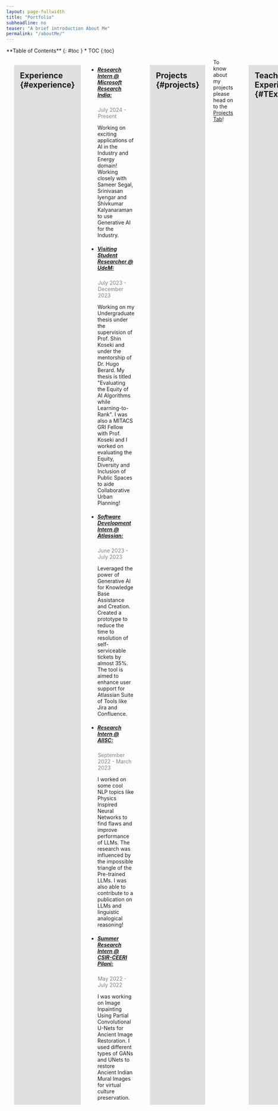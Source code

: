 ```yaml
---
layout: page-fullwidth
title: "Portfolio"
subheadline: no
teaser: "A brief introduction About Me"
permalink: "/aboutMe/"
---
```

<div class="row">
<div class="medium-4 medium-push-8 columns" markdown="1">
<div class="panel radius" markdown="1">
**Table of Contents**
{: #toc }
*  TOC
{:toc}
</div>
</div><!-- /.medium-4.columns -->



<div class="medium-8 medium-pull-4 columns" markdown="1">

___
## Experience {#experience}

<ul>

<li> <h5><u> Research Intern @ Microsoft Research India:</u></h5> 
<p style="color: grey; margin: 1px;">July 2024 - Present</p>
<p>Working on exciting applications of AI in the Industry and Energy domain! Working closely with Sameer Segal, Srinivasan Iyengar and Shivkumar Kalyanaraman to use Generative AI for the Industry.</p></li>

<li> <h5><u> Visiting Student Researcher @ UdeM:</u></h5> 
<p style="color: grey; margin: 1px;">July 2023 - December 2023</p>
<p>Working on my Undergraduate thesis under the supervision of Prof. Shin Koseki and under the mentorship of Dr. Hugo Berard. My thesis is titled "Evaluating the Equity of AI Algorithms while Learning-to-Rank". I was also a MITACS GRI Fellow with Prof. Koseki and I worked on evaluating the Equity, Diversity and Inclusion of Public Spaces to aide Collaborative Urban Planning!</p></li>

<li> <h5><u> Software Development Intern @ Atlassian:</u></h5> 
<p style="color: grey; margin: 1px;">June 2023 - July 2023</p>
<p>Leveraged the power of Generative AI for Knowledge Base Assistance and Creation. Created a prototype to reduce the time to resolution of self-serviceable tickets by almost 35%. The tool is aimed to enhance user support for Atlassian Suite of Tools like Jira and Confluence.</p></li>

<li> <h5><u> Research Intern @ AIISC:</u></h5> 
<p style="color: grey; margin: 1px;">September 2022 - March 2023</p>
<p>I worked on some cool NLP topics like Physics Inspired Neural Networks to find flaws and improve performance of LLMs. The research was influenced by the impossible triangle of the Pre-trained LLMs. I was also able to contribute to a publication on LLMs and linguistic analogical reasoning!</p></li>

<li> <h5><u> Summer Research Intern @ CSIR-CEERI Pilani:</u></h5> 
<p style="color: grey; margin: 1px;">May 2022 - July 2022</p>
<p>I was working on Image Inpainting Using Partial Convolutional U-Nets for Ancient Image Restoration. I used different types of GANs and UNets to restore Ancient Indian Mural Images for virtual culture preservation.</p></li>
</ul>

---
## Projects   {#projects}

To know about my projects please head on to the [Projects Tab](/projects/)!

---
## Teaching Experience {#TExp}

<ul>

<li>
<h6> CS F425 - Deep Learning </h6>
<p style="color: grey; margin: 2px;">January 2024 - May 2024</p>
</li>

<li>
<h6> CS F211 - Data Structures and Algorithms </h6>
<p style="color: grey; margin: 2px;">January 2023 - May 2023</p>
</li>


<li>
<h6> CS F214 - Logic in Computer Science </h6>
<p style="color: grey; margin: 2px;">July 2022 - December 2022</p>
</li>

</ul>

---
## Technological Proficiency {#TProf}

<ul>

<li>
<emp><b> Programming Languages: </b></emp> Python | C/C++ | Java | SQL | C#
</li>

<li>
<emp><b> Python Modules: </b></emp> TensorFlow | Keras | PyTorch | PyTorch Lightning | Scikit-learn | Numpy | Matplotlib | BeautifulSoup | PIL-Image | OpenCV
</li>

<li>
<emp><b> Software: </b></emp> MATLAB
</li>

<li>
<emp><b> Operating Systems: </b></emp> Windows | Linux (Ubuntu) | MacOS (Unix)
</li>

</ul>

---
## Education {#education}

<ul>
<li> <h5><u> BITS Pilani, Goa Campus (Goa, India):</u></h5> 
<h6>B.E.Computer Science with a minor in Data Science</h6>
<p style="color: grey; margin: 2px;">2020 - 2024</p>
</li>

<li> <h5><u> Late P.B. Jog Junior College of Science and Commerce (Maharashtra, India):</u></h5> 
<h6>Maharashtra State Board of Higher Secondary Education (HSC)</h6>
<p style="color: grey; margin: 2px;">2019 - 2020</p>
</li>

<li> <h5><u> A.V.E.M.H.S (Maharashtra, India):</u></h5> 
<h6>Maharashtra State Board of Secondary Education (SSC)</h6>
<p style="color: grey; margin: 2px;">2017 - 2018</p>
</li>

</ul>

---
## Positions of Responsibilities {#PORs}

<ul>

<li> <h5><u> Treasurer and Publicity & Design Head</u></h5> 
<h6>Nirmaan Goa Chapter</h6>
<p style="color: grey; margin: 2px;">March 2022 - April 2023</p>
</li>

</ul>

---
## Volunteer Experience {#VExp}

<ul>

<li>
<p style="color: grey; margin: 2px;">December 2021 - May 2022</p> 
<p> Mentored juniors through the <i>Academic Assistance Program 2021-2022</i> for the course Engineering Graphics </p> 
</li>

<li>
<p style="color: grey; margin: 2px;">November 2020 - April 2022</p>
<p> Tutoring and mentoring students from 5<sup>th</sup> standard from the urban slums near our university campus </p>
</li>

</ul>

---
## Awards {#awards}

<ul>
<li> 
    <p style="color: grey; margin: 2px;"> July 2023 </p>
    <p>MITACS Globalink Research Fellowship - One of the top 10% applicants to be selected for fully funded research internship in partner Canadian Institutes</p>
</li>

<li> 
    <p style="color: grey; margin: 2px;">2021</p>
    <p>First Place on private Leader board in ML Hackathon during CTE TechWeekend 2021 amongst all majors and years.</p>
</li>

<li>
    <p style="color: grey; margin: 2px;">August 2017</p> 
    <p>I was part of a 7 student team from India at the first Asien-Pazifik-Deutscholympiade (APDO) (Asia Pacific German Language Olympics) organised by GOETHE-INSTITUT</p>
</li>

</ul>

---
## Relevant Electives Completed {#subjects}

<div style="display: grid; grid-template-columns: repeat(2, 1fr); gap: 10px; column-gap: 40px; border-right: 1px solid #ccc; padding-right: 20px;">
    <div style="border-right: 1px solid #ccc; padding-right: 20px;">
        <p style="line-height: 1.2;">Machine Learning (BITS F464)</p>
        <p style="line-height: 1.2;">Deep Learning (CS F425)</p>
        <p style="line-height: 1.2;">Reinforcement Learning (CS F317)</p>
        <p style="line-height: 1.2;">Foundations of Data Science (CS F320)</p>
        <p style="line-height: 1.2;">Applied Statistical Methods (MATH F432)</p>
        <p style="line-height: 1.2;">Operating Systems (CS F372)</p>
        <p style="line-height: 1.2;">Theory of Computation (CS F351)</p>
        <p style="line-height: 1.2;">Computer Networks (CS F303)</p>
        <p style="line-height: 1.2;">Logic in Computer Science (CS F214)</p>
        <p style="line-height: 1.2;">Compiler Construction (CS F363)</p>
    </div>
    <div style="padding-left: 20px;">
        <p style="line-height: 1.2;">Computer Architecture (CS F342)</p>
        <p style="line-height: 1.2;">Design and Analysis of Algorithms (CS F364)</p>
        <p style="line-height: 1.2;">Principles of Programming Languages (CS F301)</p>
        <p style="line-height: 1.2;">Data Structures & Algorithms (CS F211)</p>
        <p style="line-height: 1.2;">Database Systems (CS F212)</p>
        <p style="line-height: 1.2;">Object Oriented Programming (CS F213)</p>
        <p style="line-height: 1.2;">Discrete Structures for Computer Science (CS F222)</p>
        <p style="line-height: 1.2;">Microprocessors and Interfacing (CS F241)</p>
        <p style="line-height: 1.2;">Digital Design (CS F215)</p>
    </div>
</div>

---
## Certifications {#certi}

<ul>

<li> <h5><u> Building Transfomer-Based Natural Language Processing Applications</u></h5> 
<h6>Nvidia Deep Learning Institute</h6>
<!-- <p style="color: grey; margin: 2px;">March 2022-Present</p> -->
Learnt about ONNX and TensorRT models for optimized GPU training of a language model based on BERT feature extractor and used it for different NLP tasks.
</li>

</ul>

</div><!--/.medium-8.columns-->
</div><!-- /.row -->


<style>
    h2{
        padding:1rem;
        background-color: #dfe0e0;

    }
</style>